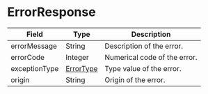 # ErrorResponse

Field | Type | Description
--- | --- | ---
errorMessage | String | Description of the error.
errorCode | Integer | Numerical code of the error.
exceptionType | [ErrorType](../primitives.md#errortype) | Type value of the error.
origin | String | Origin of the error.